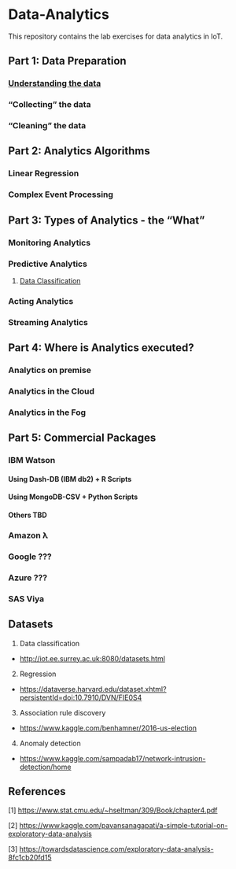 # Data-Analytics

This repository contains the lab exercises for data analytics in IoT. 

## Part 1: Data Preparation

### [Understanding the data](Data%20Preparation/README.md)
### “Collecting” the data
### “Cleaning” the data

## Part 2: Analytics Algorithms

### Linear Regression
### Complex Event Processing

## Part 3: Types of Analytics - the “What”

### Monitoring Analytics
### Predictive Analytics
   1. [Data Classification](Predictive%20Analytics/Data%20Classfication/README.md)
### Acting Analytics
### Streaming Analytics

## Part 4: Where is Analytics executed?

### Analytics on premise
### Analytics in the Cloud
### Analytics in the Fog

## Part 5: Commercial Packages

### IBM Watson
#### Using Dash-DB (IBM db2) + R Scripts
#### Using MongoDB-CSV + Python Scripts
#### Others TBD
### Amazon λ
### Google ???
### Azure ???
### SAS Viya

## Datasets 
1. Data classification 
  * http://iot.ee.surrey.ac.uk:8080/datasets.html
2. Regression 
  * https://dataverse.harvard.edu/dataset.xhtml?persistentId=doi:10.7910/DVN/FIE0S4
3. Association rule discovery 
  * https://www.kaggle.com/benhamner/2016-us-election
4. Anomaly detection 
  * https://www.kaggle.com/sampadab17/network-intrusion-detection/home
  
## References
[1] https://www.stat.cmu.edu/~hseltman/309/Book/chapter4.pdf

[2] https://www.kaggle.com/pavansanagapati/a-simple-tutorial-on-exploratory-data-analysis

[3] https://towardsdatascience.com/exploratory-data-analysis-8fc1cb20fd15


